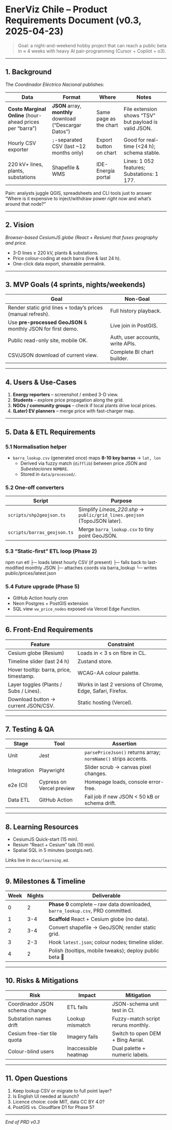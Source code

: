 # EnerViz Chile – Product Requirements Document (v0.3, 2025-04-23)

> Goal: a night-and-weekend hobby project that can reach a public beta in ≈ 4 weeks with heavy AI pair-programming (Cursor + Copilot + o3).

---

## 1. Background

The *Coordinador Eléctrico Nacional* publishes:

| Data | Format | Where | Notes |
|------|--------|-------|-------|
| **Costo Marginal Online** (hour-ahead prices per “barra”) | **JSON** array, **monthly** download (“Descargar Datos”) | Same page as the chart | File extension shows “TSV” but payload is valid JSON. |
| Hourly CSV exporter | `;`-separated CSV (last ~12 months only) | Export button on chart | Good for real-time (<24 h); schema stable. |
| 220 kV+ lines, plants, substations | Shapefile & WMS | IDE-Energía portal | Lines: 1 052 features; Substations: 1 177. |

Pain: analysts juggle QGIS, spreadsheets and CLI tools just to answer  
“Where is it expensive to inject/withdraw power *right now* and what’s around that node?”

---

## 2. Vision

*Browser-based CesiumJS globe (React + Resium) that fuses geography and price.*

* 3-D lines ≥ 220 kV, plants & substations.
* Price colour-coding at each barra (live & last 24 h).
* One-click data export, shareable permalink.

---

## 3. MVP Goals (4 sprints, nights/weekends)

| Goal | Non-Goal |
|------|----------|
| Render static grid lines + today’s prices (manual refresh). | Full history playback. |
| Use **pre-processed GeoJSON** & monthly JSON for first demo. | Live join in PostGIS. |
| Public read-only site, mobile OK. | Auth, user accounts, write APIs. |
| CSV/JSON download of current view. | Complete BI chart builder. |

---

## 4. Users & Use-Cases

1. **Energy reporters** – screenshot / embed 3-D view.  
2. **Students** – explore price propagation along the grid.  
3. **NGOs / community groups** – check if local plants drive local prices.  
4. **(Later) EV planners** – merge price with fast-charger map.

---

## 5. Data & ETL Requirements

### 5.1 Normalisation helper

* `barra_lookup.csv` (generated once) maps **8-10 key barras** → `lat, lon`
  * Derived via fuzzy match (`difflib`) between price JSON and *Subestaciones* `NOMBRE`.
  * Stored in `data/processed/`.

### 5.2 One-off converters

| Script | Purpose |
|--------|---------|
| `scripts/shp2geojson.ts` | Simplify *Lineas_220.shp* → `public/grid_lines.geojson` (TopoJSON later). |
| `scripts/barras_geojson.ts` | Merge `barra_lookup.csv` to tiny point GeoJSON. |

### 5.3 “Static-first” ETL loop (Phase 2)

npm run etl ├─ loads latest hourly CSV (if present) ├─ falls back to last-modified monthly JSON ├─ attaches coords via barra_lookup └─ writes public/prices/latest.json

### 5.4 Future upgrade (Phase 5)

* GitHub Action hourly cron  
* Neon Postgres + PostGIS extension  
* SQL view `vw_price_nodes` exposed via Vercel Edge Function.

---

## 6. Front-End Requirements

| Feature | Constraint |
|---------|------------|
| Cesium globe (Resium) | Loads in < 3 s on fibre in CL. |
| Timeline slider (last 24 h) | Zustand store. |
| Hover tooltip: barra, price, timestamp. | WCAG-AA colour palette. |
| Layer toggles (Plants / Subs / Lines). | Works in last 2 versions of Chrome, Edge, Safari, Firefox. |
| Download button → current JSON/CSV. | Static hosting (Vercel). |

---

## 7. Testing & QA

| Stage | Tool | Assertion |
|-------|------|-----------|
| Unit | Jest | `parsePriceJson()` returns array; `normName()` strips accents. |
| Integration | Playwright | Slider scrub → canvas pixel changes. |
| e2e (CI) | Cypress on Vercel preview | Homepage loads, console error-free. |
| Data ETL | GitHub Action | Fail job if new JSON < 50 kB or schema drift. |

---

## 8. Learning Resources

* CesiumJS Quick-start (15 min).  
* Resium “React + Cesium” talk (10 min).  
* Spatial SQL in 5 minutes (postgis.net).  

Links live in `docs/learning.md`.

---

## 9. Milestones & Timeline

| Week | Nights | Deliverable |
|------|--------|-------------|
| 0 | 2 | **Phase 0** complete – raw data downloaded, `barra_lookup.csv`, PRD committed. |
| 1 | 3-4 | **Scaffold** React + Cesium globe (no data). |
| 2 | 3-4 | Convert shapefile → GeoJSON; render static grid. |
| 3 | 2-3 | Hook `latest.json`; colour nodes; timeline slider. |
| 4 | 2 | Polish (tooltips, mobile tweaks); deploy public beta 🎉 |

---

## 10. Risks & Mitigations

| Risk | Impact | Mitigation |
|------|--------|-----------|
| Coordinador JSON schema change | ETL fails | JSON-schema unit test in CI. |
| Substation names drift | Lookup mismatch | Fuzzy-match script reruns monthly. |
| Cesium free-tier tile quota | Imagery fails | Switch to open DEM + Bing Aerial. |
| Colour-blind users | Inaccessible heatmap | Dual palette + numeric labels. |

---

## 11. Open Questions

1. Keep lookup CSV or migrate to full point layer?  
2. Is English UI needed at launch?  
3. Licence choice: code MIT, data CC BY 4.0?  
4. PostGIS vs. Cloudflare D1 for Phase 5?

---

*End of PRD v0.3*